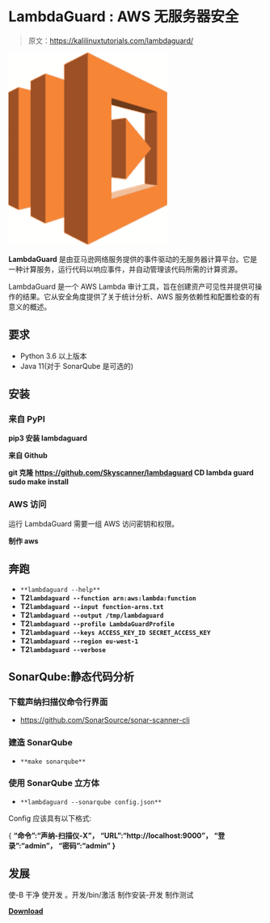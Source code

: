 # LambdaGuard : AWS 无服务器安全

> 原文：<https://kalilinuxtutorials.com/lambdaguard/>

[![](img/0972a1bcfcb95466ea10daf2bd899176.png)](https://blogger.googleusercontent.com/img/b/R29vZ2xl/AVvXsEhs6B88McU0LkcyVCdLLAOgqKogoLYOqnGq3Z5l7k82Awsd0M3m-K5wvG2ej4m8hSecirdaPOPiH9ehBWWyqU-d-JspauWVGPY0UdpRaccxAUxiVauN0oV62nPxqkhErXq7Lr_Xg-CZ-SFdV_EfDuQ9ss-XDuK5onL6Q-BPZrLKrOc6hC_IP2T_J1hi/s380/download%20(3)%20(1).png)

**LambdaGuard** 是由亚马逊网络服务提供的事件驱动的无服务器计算平台。它是一种计算服务，运行代码以响应事件，并自动管理该代码所需的计算资源。

LambdaGuard 是一个 AWS Lambda 审计工具，旨在创建资产可见性并提供可操作的结果。它从安全角度提供了关于统计分析、AWS 服务依赖性和配置检查的有意义的概述。

## 要求

*   Python 3.6 以上版本
*   Java 11(对于 SonarQube 是可选的)

## 安装

### 来自 PyPI

**pip3 安装 lambdaguard**

**来自 Github**

**git 克隆 https://github.com/Skyscanner/lambdaguard
CD lambda guard
sudo make install**

### AWS 访问

运行 LambdaGuard 需要一组 AWS 访问密钥和权限。

**制作 aws**

## 奔跑

*   `**lambdaguard --help**`
*   **T2`lambdaguard --function arn:aws:lambda:function`**
*   **T2`lambdaguard --input function-arns.txt`**
*   **T2`lambdaguard --output /tmp/lambdaguard`**
*   **T2`lambdaguard --profile LambdaGuardProfile`**
*   **T2`lambdaguard --keys ACCESS_KEY_ID SECRET_ACCESS_KEY`**
*   **T2`lambdaguard --region eu-west-1`**
*   **T2`lambdaguard --verbose`**

## SonarQube:静态代码分析

### 下载声纳扫描仪命令行界面

*   https://github.com/SonarSource/sonar-scanner-cli

### 建造 SonarQube

*   `**make sonarqube**`

### 使用 SonarQube 立方体

*   `**lambdaguard --sonarqube config.json**`

Config 应该具有以下格式:

{ **“命令”:“声纳-扫描仪-X”，
“URL”:“http://localhost:9000”，
“登录”:“admin”，
“密码”:“admin”
}**

## 发展

使-B 干净
使开发
。开发/bin/激活
制作安装-开发
制作测试

[**Download**](https://github.com/Skyscanner/LambdaGuard)